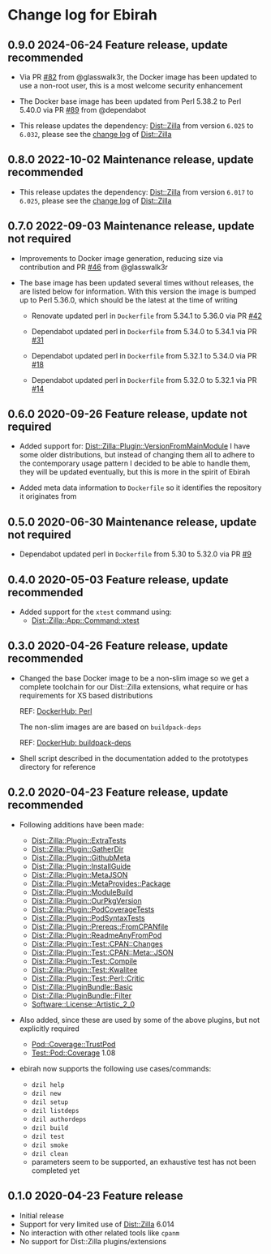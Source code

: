 # Change log for Ebirah

## 0.9.0 2024-06-24 Feature release, update recommended

- Via PR [#82](https://github.com/jonasbn/ebirah/pull/82) from @glasswalk3r, the Docker image has been updated to use a non-root user, this is a most welcome security enhancement

- The Docker base image has been updated from Perl 5.38.2 to Perl 5.40.0 via PR [#89](https://github.com/jonasbn/ebirah/pull/89) from @dependabot

- This release updates the dependency: [Dist::Zilla](https://metacpan.org/pod/Dist::Zilla) from version `6.025` to `6.032`, please see the [change log](https://metacpan.org/dist/Dist-Zilla/changes) of [Dist::Zilla](https://metacpan.org/pod/Dist::Zilla)

## 0.8.0 2022-10-02 Maintenance release, update recommended

- This release updates the dependency: [Dist::Zilla](https://metacpan.org/pod/Dist::Zilla) from version `6.017` to `6.025`, please see the [change log](https://metacpan.org/dist/Dist-Zilla/changes) of [Dist::Zilla](https://metacpan.org/pod/Dist::Zilla)

## 0.7.0 2022-09-03 Maintenance release, update not required

- Improvements to Docker image generation, reducing size via contribution and PR [#46](https://github.com/jonasbn/ebirah/pull/46) from @glasswalk3r

- The base image has been updated several times without releases, the are listed below for information. With this version the image is bumped up to Perl 5.36.0, which should be the latest at the time of writing

  - Renovate updated perl in `Dockerfile` from 5.34.1 to 5.36.0 via PR [#42](https://github.com/jonasbn/ebirah/pull/42)

  - Dependabot updated perl in `Dockerfile` from 5.34.0 to 5.34.1 via PR [#31](https://github.com/jonasbn/ebirah/pull/31)

  - Dependabot updated perl in `Dockerfile` from 5.32.1 to 5.34.0 via PR [#18](https://github.com/jonasbn/ebirah/pull/18)

  - Dependabot updated perl in `Dockerfile` from 5.32.0 to 5.32.1 via PR [#14](https://github.com/jonasbn/ebirah/pull/14)

## 0.6.0 2020-09-26 Feature release, update not required

- Added support for: [Dist::Zilla::Plugin::VersionFromMainModule](https://metacpan.org/pod/Dist::Zilla::Plugin::VersionFromMainModule)
  I have some older distributions, but instead of changing them all to adhere to the contemporary usage
  pattern I decided to be able to handle them, they will be updated eventually, but this is more in the spirit of Ebirah

- Added meta data information to `Dockerfile` so it identifies the repository it originates from

## 0.5.0 2020-06-30 Maintenance release, update not required

- Dependabot updated perl in `Dockerfile` from 5.30 to 5.32.0 via PR [#9](https://github.com/jonasbn/ebirah/pull/9)

## 0.4.0 2020-05-03 Feature release, update recommended

- Added support for the `xtest` command using:
  - [Dist::Zilla::App::Command::xtest](https://metacpan.org/pod/Dist::Zilla::App::Command::xtest)

## 0.3.0 2020-04-26 Feature release, update recommended

- Changed the base Docker image to be a non-slim image so we get a complete toolchain for our Dist::Zilla extensions, what require or has requirements for XS based distributions

  REF: [DockerHub: Perl](https://hub.docker.com/_/perl)

  The non-slim images are are based on `buildpack-deps`

  REF: [DockerHub: buildpack-deps](https://hub.docker.com/_/buildpack-deps/)

- Shell script described in the documentation added to the prototypes directory for reference

## 0.2.0 2020-04-23 Feature release, update recommended

- Following additions have been made:
  - [Dist::Zilla::Plugin::ExtraTests](https://metacpan.org/pod/Dist::Zilla::Plugin::ExtraTests)
  - [Dist::Zilla::Plugin::GatherDir](https://metacpan.org/pod/Dist::Zilla::Plugin::GatherDir)
  - [Dist::Zilla::Plugin::GithubMeta](https://metacpan.org/pod/Dist::Zilla::Plugin::GithubMeta)
  - [Dist::Zilla::Plugin::InstallGuide](https://metacpan.org/pod/Dist::Zilla::Plugin::InstallGuide)
  - [Dist::Zilla::Plugin::MetaJSON](https://metacpan.org/pod/Dist::Zilla::Plugin::MetaJSON)
  - [Dist::Zilla::Plugin::MetaProvides::Package](https://metacpan.org/pod/Dist::Zilla::Plugin::MetaProvides::Package)
  - [Dist::Zilla::Plugin::ModuleBuild](https://metacpan.org/pod/Dist::Zilla::Plugin::ModuleBuild)
  - [Dist::Zilla::Plugin::OurPkgVersion](https://metacpan.org/pod/Dist::Zilla::Plugin::OurPkgVersion)
  - [Dist::Zilla::Plugin::PodCoverageTests](https://metacpan.org/pod/Dist::Zilla::Plugin::PodCoverageTests)
  - [Dist::Zilla::Plugin::PodSyntaxTests](https://metacpan.org/pod/Dist::Zilla::Plugin::PodSyntaxTests)
  - [Dist::Zilla::Plugin::Prereqs::FromCPANfile](https://metacpan.org/pod/Dist::Zilla::Plugin::Prereqs::FromCPANfile)
  - [Dist::Zilla::Plugin::ReadmeAnyFromPod](https://metacpan.org/pod/Dist::Zilla::Plugin::ReadmeAnyFromPod)
  - [Dist::Zilla::Plugin::Test::CPAN::Changes](https://metacpan.org/pod/Dist::Zilla::Plugin::Test::CPAN::Changes)
  - [Dist::Zilla::Plugin::Test::CPAN::Meta::JSON](https://metacpan.org/pod/Dist::Zilla::Plugin::Test::CPAN::Meta::JSON)
  - [Dist::Zilla::Plugin::Test::Compile](https://metacpan.org/pod/Dist::Zilla::Plugin::Test::Compile)
  - [Dist::Zilla::Plugin::Test::Kwalitee](https://metacpan.org/pod/Dist::Zilla::Plugin::Test::Kwalitee)
  - [Dist::Zilla::Plugin::Test::Perl::Critic](https://metacpan.org/pod/Dist::Zilla::Plugin::Test::Perl::Critic)
  - [Dist::Zilla::PluginBundle::Basic](https://metacpan.org/pod/Dist::Zilla::PluginBundle::Basic)
  - [Dist::Zilla::PluginBundle::Filter](https://metacpan.org/pod/Dist::Zilla::PluginBundle::Filter)
  - [Software::License::Artistic_2_0](https://metacpan.org/pod/Software::License::Artistic_2_0)

- Also added, since these are used by some of the above plugins, but not explicitly required
  - [Pod::Coverage::TrustPod](https://metacpan.org/pod/Pod::Coverage::TrustPod)
  - [Test::Pod::Coverage](https://metacpan.org/pod/Test::Pod::Coverage) 1.08

- ebirah now supports the following use cases/commands:
  - `dzil help`
  - `dzil new`
  - `dzil setup`
  - `dzil listdeps`
  - `dzil authordeps`
  - `dzil build`
  - `dzil test`
  - `dzil smoke`
  - `dzil clean`
  - parameters seem to be supported, an exhaustive test has not been completed yet

## 0.1.0 2020-04-23 Feature release

- Initial release
- Support for very limited use of [Dist::Zilla](https://metacpan.org/pod/Dist::Zilla) 6.014
- No interaction with other related tools like `cpanm`
- No support for Dist::Zilla plugins/extensions
